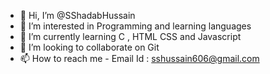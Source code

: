- 👋 Hi, I’m @SShadabHussain
- 👀 I’m interested in Programming and learning languages
- 🌱 I’m currently learning C , HTML CSS and Javascript
- 💞️ I’m looking to collaborate on Git
- 📫 How to reach me - Email Id : sshussain606@gmail.com

<!---
SShadabHussain/SShadabHussain is a ✨ special ✨ repository because its `README.md` (this file) appears on your GitHub profile.
You can click the Preview link to take a look at your changes.
--->
